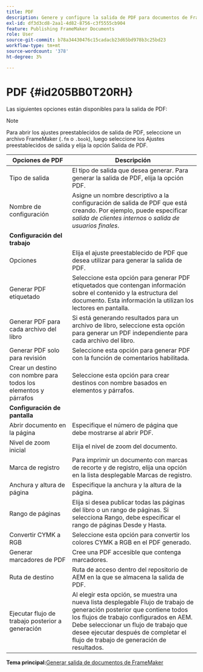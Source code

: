 ```yaml
---
title: PDF
description: Genere y configure la salida de PDF para documentos de FrameMaker en AEM Guides.
exl-id: df3d3cd8-2aa1-4d82-8756-c3f5555cb904
feature: Publishing FrameMaker Documents
role: User
source-git-commit: b78a34430476c15cadacb23d65bd978b3c25bd23
workflow-type: tm+mt
source-wordcount: '378'
ht-degree: 3%

---
```


# PDF {#id205BB0T20RH}

Las siguientes opciones están disponibles para la salida de PDF:

>[!NOTE]
>
> Para abrir los ajustes preestablecidos de salida de PDF, seleccione un archivo FrameMaker \(`.fm` o `.book`\), luego seleccione los Ajustes preestablecidos de salida y elija la opción Salida de PDF.

| Opciones de PDF | Descripción |
|-----------|-----------|
| Tipo de salida | El tipo de salida que desea generar. Para generar la salida de PDF, elija la opción PDF. |
| Nombre de configuración | Asigne un nombre descriptivo a la configuración de salida de PDF que está creando. Por ejemplo, puede especificar *salida de clientes internos* o *salida de usuarios finales*. |
| **Configuración del trabajo** |
| Opciones | Elija el ajuste preestablecido de PDF que desea utilizar para generar la salida de PDF. |
| Generar PDF etiquetado | Seleccione esta opción para generar PDF etiquetados que contengan información sobre el contenido y la estructura del documento. Esta información la utilizan los lectores en pantalla. |
| Generar PDF para cada archivo del libro | Si está generando resultados para un archivo de libro, seleccione esta opción para generar un PDF independiente para cada archivo del libro. |
| Generar PDF solo para revisión | Seleccione esta opción para generar PDF con la función de comentarios habilitada. |
| Crear un destino con nombre para todos los elementos y párrafos | Seleccione esta opción para crear destinos con nombre basados en elementos y párrafos. |
| **Configuración de pantalla** |
| Abrir documento en la página | Especifique el número de página que debe mostrarse al abrir PDF. |
| Nivel de zoom inicial | Elija el nivel de zoom del documento. |
| Marca de registro | Para imprimir un documento con marcas de recorte y de registro, elija una opción en la lista desplegable Marcas de registro. |
| Anchura y altura de página | Especifique la anchura y la altura de la página. |
| Rango de páginas | Elija si desea publicar todas las páginas del libro o un rango de páginas. Si selecciona Rango, debe especificar el rango de páginas Desde y Hasta. |
| Convertir CYMK a RGB | Seleccione esta opción para convertir los colores CYMK a RGB en el PDF generado. |
| Generar marcadores de PDF | Cree una PDF accesible que contenga marcadores. |
| Ruta de destino | Ruta de acceso dentro del repositorio de AEM en la que se almacena la salida de PDF. |
| Ejecutar flujo de trabajo posterior a generación | Al elegir esta opción, se muestra una nueva lista desplegable Flujo de trabajo de generación posterior que contiene todos los flujos de trabajo configurados en AEM. Debe seleccionar un flujo de trabajo que desee ejecutar después de completar el flujo de trabajo de generación de resultados. |

**Tema principal:**&#x200B;[ Generar salida de documentos de FrameMaker](fm-output-generatation.md)
